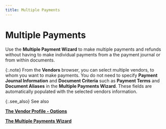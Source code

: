 ```yaml
---
title: Multiple Payments
---
```


# Multiple Payments


Use the **Multiple Payment Wizard** to  make multiple payments and refunds without having to make individual payments  from a the payment journal or from within documents.


{:.note}
From the **Vendors** browser, you can select multiple vendors, to whom you want to make  payments. You do not need to specify **Payment 
 Journal Information** and **Document 
 Criteria** such as **Payment Terms** and **Document Aliases** in  the **Multiple Payments Wizard**.  These fields are automatically populated with the selected vendors information.


{:.see_also}
See also


**[The  Vendor Profile - Options]({{site.mv_baseurl}}/profile-options/the_vendor_profile_-_options.html)**


**[The  Multiple Payments Wizard]({{site.acc_chm}}/vendor-payments-and-refunds/multiple-payments/wizard/the_multiple_payments_wizard.html)**
